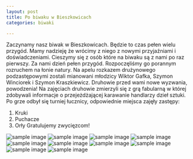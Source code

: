 ```yaml
---
layout: post
title: Po biwaku w Bieszkowicach
categories: biwaki

---
```


Zaczynamy nasz biwak w Bieszkowicach. Będzie to czas pełen wielu przygód. 
Mamy nadzieję że wrócimy z niego z nowymi przyjaźniami i doświadczeniami. 
Cieszymy się z osób które na biwaku są z nami po raz pierwszy.
Za nami dzień pełen przygód. Rozpoczęliśmy go porannym rozruchem na łonie natury. 
Na apelu rozkazem drużynowego podzastępowymi zostali mianowani młodzicy Wiktor Gafka, Szymon Winciorek i Szymon Kraszkiewicz. 
Druhowie przed wami nowe wyzwania, powodzenia!
Na zajęciach druhowie zmierzyli się z grą fabularną w której zdobywali informacje o przejeżdżającej karawanie handlarzy dzieł sztuki. 
Po grze odbył się turniej łucznicy, odpowiednie miejsca zajęły zastępy:
1. Kruki
2. Puchacze
3. Orły
Gratulujemy zwycięzcom!

![sample image]({{site.baseurl}}/assets/images/bieszkowice1.jpg)
![sample image]({{site.baseurl}}/assets/images/bieszkowice2.jpg)
![sample image]({{site.baseurl}}/assets/images/bieszkowice3.jpg)
![sample image]({{site.baseurl}}/assets/images/bieszkowice4.jpg)
![sample image]({{site.baseurl}}/assets/images/bieszkowice5.jpg)
![sample image]({{site.baseurl}}/assets/images/bieszkowice6.jpg)
![sample image]({{site.baseurl}}/assets/images/bieszkowice7.jpg)
![sample image]({{site.baseurl}}/assets/images/bieszkowice8.jpg)
![sample image]({{site.baseurl}}/assets/images/bieszkowice9.jpg)
![sample image]({{site.baseurl}}/assets/images/bieszkowice10.jpg)

